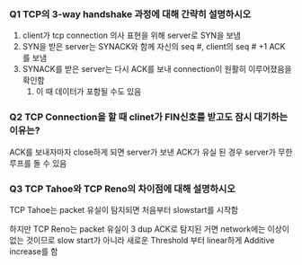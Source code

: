 ### Q1 TCP의 3-way handshake 과정에 대해 간략히 설명하시오

1. client가 tcp connection 의사 표현을 위해 server로 SYN을 보냄
2. SYN을 받은 server는 SYNACK와 함께 자신의  seq #, client의 seq # +1 ACK를 보냄
3. SYNACK를 받은 server는 다시 ACK를 보내 connection이 원활히 이루어졌음을 확인함
   1. 이 때 데이터가 포함될 수도 있음



### Q2 TCP Connection을 할 때 clinet가 FIN신호를 받고도 잠시 대기하는 이유는?

ACK를 보내자마자 close하게 되면 server가 보낸 ACK가 유실 된 경우 server가 무한 루프를 돌 수 있음



### Q3 TCP Tahoe와 TCP Reno의 차이점에 대해 설명하시오

TCP Tahoe는 packet 유실이 탐지되면 처음부터 slowstart를 시작함

하지만 TCP Reno는 packet 유실이 3 dup ACK로 탐지된 거면 network에는 이상이 없는 것이므로 slow start가 아니라 새로운 Threshold 부터 linear하게 Additive increase를 함

